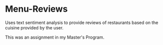 # Menu-Reviews
Uses text sentiment analysis to provide reviews of restaurants based on the cuisine provided by the user.

This was an assignment in my Master's Program.
